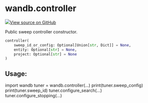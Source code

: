 # wandb.controller

[![](https://www.tensorflow.org/images/GitHub-Mark-32px.png)View source on GitHub](https://www.github.com/wandb/client/tree/v0.12.2/wandb/sdk/wandb_sweep.py#L97-L118)

Public sweep controller constructor.

```python
controller(
    sweep_id_or_config: Optional[Union[str, Dict]] = None,
    entity: Optional[str] = None,
    project: Optional[str] = None
)
```

## Usage:

import wandb tuner = wandb.controller(...) print(tuner.sweep_config) print(tuner.sweep_id) tuner.configure_search(...) tuner.configure_stopping(...)
